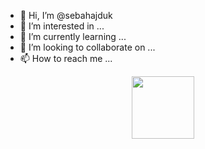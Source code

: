 - 👋 Hi, I’m @sebahajduk
- 👀 I’m interested in ...
- 🌱 I’m currently learning ...
- 💞️ I’m looking to collaborate on ...
- 📫 How to reach me ...

<div id="header" align="center">
  <img src="https://media.giphy.com/media/S857VNxM6HwlZuYXrU/giphy.gif" width="100"/>
</div>


<!---
sebahajduk/sebahajduk is a ✨ special ✨ repository because its `README.md` (this file) appears on your GitHub profile.
You can click the Preview link to take a look at your changes.
--->
